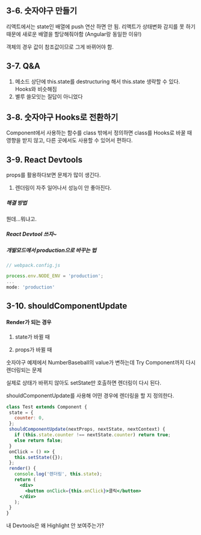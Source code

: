 ## 3-6. 숫자야구 만들기

리액트에서는 state인 배열에 push 연산 하면 안 됨. 리액트가 상태변화 감지를 못 하기 때문에 새로운 배열을 할당해줘야함 (Angular랑 동일한 이유!)

객체의 경우 값이 참조값이므로 그게 바뀌어야 함.



## 3-7. Q&A

1. 메소드 상단에 this.state를 destructuring 해서 this.state 생략할 수 있다. Hooks와 비슷해짐
2. 별루 쓸모잇는 질답이 아니었다



## 3-8. 숫자야구 Hooks로 전환하기

Component에서 사용하는 함수를 class 밖에서 정의하면 class를 Hooks로 바꿀 때 영향을 받지 않고, 다른 곳에서도 사용할 수 있어서 편하다.



## 3-9. React Devtools

props를 활용하다보면 문제가 많이 생긴다.

1. 렌더링이 자주 일어나서 성능이 안 좋아진다.

##### 해결 방법

뭔데...뭐냐고.

##### React Devtool 쓰자~

##### 개발모드에서 production으로 바꾸는 법

```js
// webpack.config.js

process.env.NODE_ENV = 'production';
...
mode: 'production'
```



## 3-10. shouldComponentUpdate

#### Render가 되는 경우

1.  state가 바뀔 때

2. props가 바뀔 때

숫자야구 예제에서 NumberBaseball의 value가 변하는데 Try Component까지 다시 렌더링되는 문제

실제로 상태가 바뀌지 않아도 setState만 호출하면 렌더링이 다시 된다.

shouldComponentUpdate를 사용해 어떤 경우에 렌더링을 할 지 정의한다.

 ```jsx
class Test extends Component {
  state = {
    counter: 0,
  };
  shouldComponentUpdate(nextProps, nextState, nextContext) {
    if (this.state.counter !== nextState.counter) return true;
    else return false;
  }
  onClick = () => {
    this.setState({});
  };
  render() {
    console.log('렌더링', this.state);
    return (
      <div>
        <button onClick={this.onClick}>클릭</button>
      </div>
    );
  }
}
 ```

내 Devtools은 왜 Highlight 안 보여주는가? 